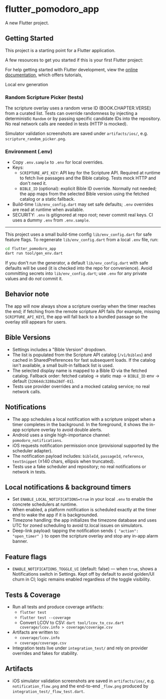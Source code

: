 # flutter_pomodoro_app

A new Flutter project.

## Getting Started

This project is a starting point for a Flutter application.

A few resources to get you started if this is your first Flutter project:


For help getting started with Flutter development, view the
[online documentation](https://docs.flutter.dev/), which offers tutorials,

Local env generation

### Random Scripture Picker (tests)

The scripture overlay uses a random verse ID (BOOK.CHAPTER.VERSE) from a curated list.
Tests can override randomness by injecting a deterministic `Random` or by passing specific
candidate IDs into the repository. No real network calls are needed in tests (HTTP is mocked).

Simulator validation screenshots are saved under `artifacts/ios/`, e.g. `scripture_random_picker.png`.

### Environment (.env)

- Copy `.env.sample` to `.env` for local overrides.
- Keys:
	- `SCRIPTURE_API_KEY`: API key for the Scripture API. Required at runtime to fetch live passages and the Bible catalog. Tests mock HTTP and don't need it.
	- `BIBLE_ID` (optional): explicit Bible ID override. Normally not needed; the app maps from the selected Bible version using the fetched catalog or a static fallback.
- Build-time `lib/env_config.dart` may set safe defaults; `.env` overrides are read at runtime when available.
- SECURITY: `.env` is gitignored at repo root; never commit real keys. CI uses a dummy `.env` from `.env.sample`.
--------------------

This project uses a small build-time config `lib/env_config.dart` for safe
feature flags. To regenerate `lib/env_config.dart` from a local `.env` file, run:

```bash
cd flutter_pomodoro_app
dart run tool/gen_env.dart
```

If you don't run the generator, a default `lib/env_config.dart` with safe
defaults will be used (it is checked into the repo for convenience). Avoid
committing secrets into `lib/env_config.dart`; use `.env` for any private
values and do *not* commit it.

Behavior note
-------------
The app will now always show a scripture overlay when the timer reaches the
end; if fetching from the remote scripture API fails (for example, missing
`SCRIPTURE_API_KEY`), the app will fall back to a bundled passage so the
overlay still appears for users.

Bible Versions
--------------
- Settings includes a "Bible Version" dropdown.
- The list is populated from the Scripture API catalog (`/v1/bibles`) and cached in SharedPreferences for fast subsequent loads. If the catalog isn't available, a small built-in fallback list is used.
- The selected display name is mapped to a Bible ID via the fetched catalog. Fallback order: fetched catalog → static map → `BIBLE_ID` env → default (`32664dc3288a28df-01`).
- Tests use provider overrides and a mocked catalog service; no real network calls.

Notifications
-------------
- The app schedules a local notification with a scripture snippet when a timer completes in the background. In the foreground, it shows the in-app scripture overlay to avoid double alerts.
- Android uses a single high-importance channel: `pomodoro_notifications`.
- iOS requests notification permission once (provisional supported by the scheduler adapter).
- The notification payload includes: `bibleId`, `passageId`, `reference`, `textSnippet` (≤140 chars, ellipsis when truncated).
- Tests use a fake scheduler and repository; no real notifications or network in tests.

Local notifications & background timers
--------------------------------------
- Set `ENABLE_LOCAL_NOTIFICATIONS=true` in your local `.env` to enable the concrete schedulers at runtime.
- When enabled, a platform notification is scheduled exactly at the timer end to wake the app if it is backgrounded.
- Timezone handling: the app initializes the timezone database and uses UTC for zoned scheduling to avoid tz.local issues on simulators.
- Deep-link payload: tapping the notification sends `{ "action": "open_timer" }` to open the scripture overlay and stop any in-app alarm banner.

Feature flags
-------------
- `ENABLE_NOTIFICATIONS_TOGGLE_UI` (default: false) — when `true`, shows a Notifications switch in Settings. Kept off by default to avoid golden/UI churn in CI; logic remains enabled regardless of the toggle visibility.

Tests & Coverage
----------------
- Run all tests and produce coverage artifacts:
	- `flutter test`
	- `flutter test --coverage`
	- Convert LCOV to CSV: `dart tool/lcov_to_csv.dart coverage/lcov.info > coverage/coverage.csv`
- Artifacts are written to:
	- `coverage/lcov.info`
	- `coverage/coverage.csv`
- Integration tests live under `integration_test/` and rely on provider overrides and fakes for stability.

Artifacts
---------
- iOS simulator validation screenshots are saved in `artifacts/ios/`, e.g. `notification_flow.png` and the end-to-end `_flow.png` produced by `integration_test/_flow_test.dart`.
